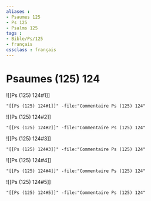 ```yaml
---
aliases : 
- Psaumes 125
- Ps 125
- Psalms 125
tags : 
- Bible/Ps/125
- français
cssclass : français
---
```


# Psaumes (125) 124

![[Ps (125) 124#1]]

```query
"[[Ps (125) 124#1]]" -file:"Commentaire Ps (125) 124"
```

![[Ps (125) 124#2]]

```query
"[[Ps (125) 124#2]]" -file:"Commentaire Ps (125) 124"
```

![[Ps (125) 124#3]]

```query
"[[Ps (125) 124#3]]" -file:"Commentaire Ps (125) 124"
```

![[Ps (125) 124#4]]

```query
"[[Ps (125) 124#4]]" -file:"Commentaire Ps (125) 124"
```

![[Ps (125) 124#5]]

```query
"[[Ps (125) 124#5]]" -file:"Commentaire Ps (125) 124"
```

